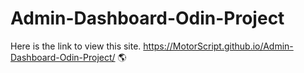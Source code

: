 # Admin-Dashboard-Odin-Project

Here is the link to view this site. <a href="https://MotorScript.github.io/Admin-Dashboard-Odin-Project/" target="_blank">https://MotorScript.github.io/Admin-Dashboard-Odin-Project/</a> 🌎
